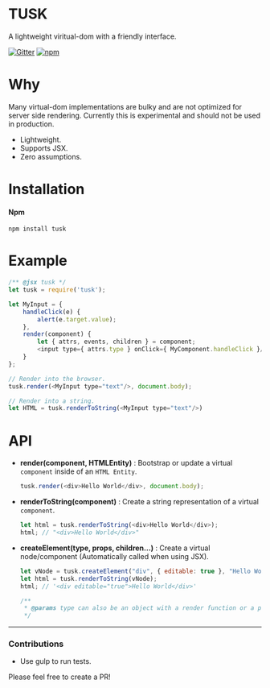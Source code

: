 # TUSK

A lightweight viritual-dom with a friendly interface.

[![Gitter](https://badges.gitter.im/Join%20Chat.svg)](https://gitter.im/DylanPiercey/Tusk?utm_source=badge&utm_medium=badge&utm_campaign=pr-badge&utm_content=badge)
[![npm](https://img.shields.io/npm/dm/tusk.svg)](https://www.npmjs.com/package/tusk)

# Why
Many virtual-dom implementations are bulky and are not optimized for server side rendering.
Currently this is experimental and should not be used in production.

* Lightweight.
* Supports JSX.
* Zero assumptions.

# Installation

#### Npm
```console
npm install tusk
```

# Example

```javascript
/** @jsx tusk */
let tusk = require('tusk');

let MyInput = {
    handleClick(e) {
        alert(e.target.value);
    },
    render(component) {
        let { attrs, events, children } = component;
        <input type={ attrs.type } onClick={ MyComponent.handleClick }/>
    }
};

// Render into the browser.
tusk.render(<MyInput type="text"/>, document.body);

// Render into a string.
let HTML = tusk.renderToString(<MyInput type="text"/>)
```

# API
+ **render(component, HTMLEntity)** : Bootstrap or update a virtual `component` inside of an `HTML Entity`.

    ```javascript
    tusk.render(<div>Hello World</div>, document.body);
    ```

+ **renderToString(component)** : Create a string representation of a virtual `component`.

    ```javascript
    let html = tusk.renderToString(<div>Hello World</div>);
    html; // "<div>Hello World</div>"
    ```

+ **createElement(type, props, children...)** : Create a virtual node/component (Automatically called when using JSX).

    ```javascript
    let vNode = tusk.createElement("div", { editable: true }, "Hello World");
    let html = tusk.renderToString(vNode);
    html; // '<div editable="true">Hello World</div>'

    /**
     * @params type can also be an object with a render function or a plain function.
     */
    ```

---

### Contributions

* Use gulp to run tests.

Please feel free to create a PR!
